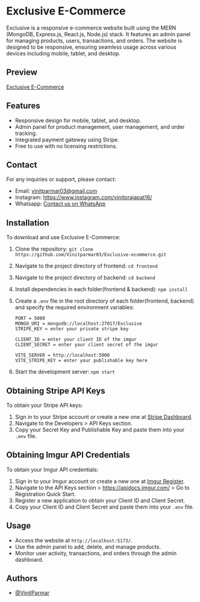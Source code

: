# Exclusive E-Commerce

Exclusive is a responsive e-commerce website built using the MERN (MongoDB, Express.js, React.js, Node.js) stack. It features an admin panel for managing products, users, transactions, and orders. The website is designed to be responsive, ensuring seamless usage across various devices including mobile, tablet, and desktop.

## Preview

[Exclusive E-Commerce](https://exclusive-ecommerce-omega.vercel.app/)

## Features

- Responsive design for mobile, tablet, and desktop.
- Admin panel for product management, user management, and order tracking.
- Integrated payment gateway using Stripe.
- Free to use with no licensing restrictions.

## Contact

For any inquiries or support, please contact:

- Email: vinitparmar03@gmail.com
- Instagram: https://www.instagram.com/vinitprajapat16/
- Whatsapp: [Contact us on WhatsApp](https://wa.me/9672240149)

## Installation

To download and use Exclusive E-Commerce:

1. Clone the repository: `git clone https://github.com/Vinitparmar03/Exclusive-ecommerce.git`
2. Navigate to the project directory of frontend: `cd frontend `
3. Navigate to the project directory of backend: `cd backend `
4. Install dependencies in each folder(frontend & backend): `npm install`
5. Create a `.env` file in the root directory of each folder(frontend, backend) and specify the required environment variables:

   ```
   PORT = 5000
   MONGO_URI = mongodb://localhost:27017/Exclusive
   STRIPE_KEY = enter your private stripe key

   CLIENT_ID = enter your client ID of the imgur
   CLIENT_SECRET = enter your client secret of the imgur
   ```

   ```
   VITE_SERVER = http://localhost:5000
   VITE_STRIPE_KEY = enter your publishable key here
   ```

6. Start the development server: `npm start`

## Obtaining Stripe API Keys

To obtain your Stripe API keys:

1. Sign in to your Stripe account or create a new one at [Stripe Dashboard](https://dashboard.stripe.com/register).
2. Navigate to the Developers > API Keys section.
3. Copy your Secret Key and Publishable Key and paste them into your `.env` file.

## Obtaining Imgur API Credentials

To obtain your Imgur API credentials:

1. Sign in to your Imgur account or create a new one at [Imgur Register](https://imgur.com/register).
2. Navigate to the API Keys section > https://apidocs.imgur.com/ > Go to Registration Quick Start.
3. Register a new application to obtain your Client ID and Client Secret.
4. Copy your Client ID and Client Secret and paste them into your `.env` file.

## Usage

- Access the website at `http://localhost:5173/`.
- Use the admin panel to add, delete, and manage products.
- Monitor user activity, transactions, and orders through the admin dashboard.

## Authors

- [@VinitParmar](https://www.github.com/vinitparmar03)
